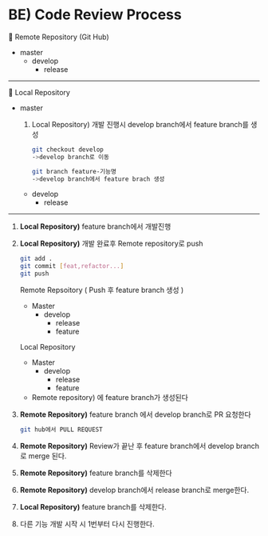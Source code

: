 # BE) Code Review Process
🔸 Remote Repository (Git Hub)

- master
    - develop
        - release

---

🔸 Local Repository

- master
    1. Local Repository) 개발 진행시 develop branch에서 feature branch를 생성
        
        ```bash
        git checkout develop
        ->develop branch로 이동
        
        git branch feature-기능명
        ->develop branch에서 feature brach 생성
        ```
        
    - develop
        - release

---

1. **Local Repository)** feature branch에서 개발진행
2. **Local Repository)** 개발 완료후 Remote repository로 push
    
    ```bash
    git add .
    git commit [feat,refactor...]
    git push
    ```
    
    Remote Repsoitory ( Push 후 feature branch 생성 )
    
    - Master
        - develop
            - release
            - feature
    
    Local Repository
    
    - Master
        - develop
            - release
            - feature
    - Remote repository) 에 feature branch가 생성된다
3. **Remote Repository)**  feature branch 에서 develop branch로 PR 요청한다
    
    ```bash
    git hub에서 PULL REQUEST
    ```
    
4. **Remote Repository)** Review가 끝난 후 feature branch에서 develop branch로 merge 된다.
5. **Remote Repository)** feature branch를 삭제한다
6. **Remote Repository)** develop branch에서 release branch로 merge한다.
7. **Local Repository)** feature branch를 삭제한다.
8. 다른 기능 개발 시작 시 1번부터 다시 진행한다.